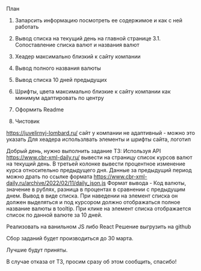 План
1. Запарсить информацию
посмотреть ее содержимое и как с ней работать
3. Вывод списка на текущий день на главной странице
3.1. Сопоставление списка валют и названия валют
2. Хеадер максимально близкий к сайту компании

4. Вывод полного названия валюты
4. Вывод списка 10 дней предыдущих

4. Шрифты, цвета максимально близкие к сайту компании
как минимум адаптировать по центру
7. Оформить Readme
8. Чистовик



https://juvelirnyj-lombard.ru/
сайт у компании не адаптивный - можно это указать
Для хеадера использлвать элементы и шрифты сайта, логотип


Добрый день, нужно выполнить задание ТЗ:
Используя API
https://www.cbr-xml-daily.ru/
вывести на страницу список курсов валют на текущий день. В третьей колонке вывести процентное изменение курса относительно предыдущего дня. Данные за предыдущий период можно драть по ссылке формата https://www.cbr-xml-daily.ru/archive/2022/02/11/daily_json.js
Формат вывода - Код валюты, значение в рублях, разница в процентах в сравнении с предыдущим днем. Вывод в виде списка. При наведении на элемент списка он должен выделяться и под курсором должно отображаться полное название валюты в tooltip.
При клике на элемент списка отображается список по данной валюте за 10 дней.

Реализовать на ванильном JS либо React
Решение выгрузить на github

Сбор заданий будет производиться до 30 марта.

Лучшие будут приняты.

В случае отказа от ТЗ, просим сразу об этом сообщить, спасибо!